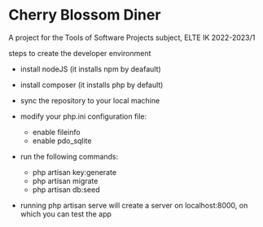 # Cherry Blossom Diner
A project for the Tools of Software Projects subject, ELTE IK 2022-2023/1

steps to create the developer environment
- install nodeJS (it installs npm by deafault)
- install composer (it installs php by default)
- sync the repository to your local machine
- modify your php.ini configuration file: 
   * enable fileinfo
   * enable pdo_sqlite
- run the following commands:
   * php artisan key:generate
   * php artisan migrate
   * php artisan db:seed
  
  
- running php artisan serve will create a server on localhost:8000, on which you can test the app
  
